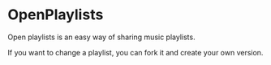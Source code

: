 # OpenPlaylists

Open playlists is an easy way of sharing music playlists.

If you want to change a playlist, you can fork it and create your own version.
